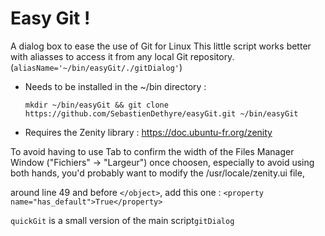 # Easy Git !
A dialog box to ease the use of Git for Linux
This little script works better with aliasses to access it from any local Git repository. (```aliasName='~/bin/easyGit/./gitDialog'```)
  - Needs to be installed in the ~/bin directory :

    ```mkdir ~/bin/easyGit && git clone https://github.com/SebastienDethyre/easyGit.git ~/bin/easyGit```
  - Requires the Zenity library : https://doc.ubuntu-fr.org/zenity

To avoid having to use Tab to confirm the width of the Files Manager Window ("Fichiers" -> "Largeur") once choosen,
especially to avoid using both hands, you'd probably want to modify the /usr/locale/zenity.ui file, 

around line 49 and before ```</object>```, add this one :
    ```<property name="has_default">True</property>```


```quickGit``` is a small version of the main script```gitDialog```